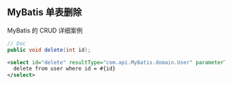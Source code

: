 ## MyBatis 单表删除

<RouteLink to="/admin/Java/Java进阶/MyBatis/MyBatis的CRUD">MyBatis 的 CRUD 详细案例</RouteLink>

```java
// Doc
public void delete(int id);
```

```xml
<select id="delete" resultType="com.api.MyBatis.domain.User" parameterType="int">
  delete from user where id = #{id}
</select>
```
